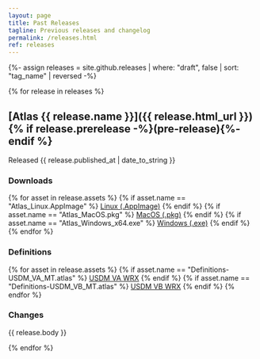 ```yaml
---
layout: page
title: Past Releases
tagline: Previous releases and changelog
permalink: /releases.html
ref: releases
---
```


{%- assign releases = site.github.releases | where: "draft", false | sort: "tag_name" | reversed -%}

{% for release in releases %}

## [Atlas {{ release.name }}]({{ release.html_url }}) {% if release.prerelease -%}(pre-release){%- endif %}
Released <time datetime="{{ release.published_at | date_to_xmlschema }}">{{ release.published_at | date_to_string }}</time>
### Downloads
{% for asset in release.assets %} {% if asset.name == "Atlas_Linux.AppImage" %} <a href="{{ asset.browser_download_url }}" class="btn">Linux (.AppImage)</a> {% endif %} {% if asset.name == "Atlas_MacOS.pkg" %} <a href="{{ asset.browser_download_url }}" class="btn">MacOS (.pkg)</a> {% endif %} {% if asset.name == "Atlas_Windows_x64.exe" %} <a href="{{ asset.browser_download_url }}" class="btn">Windows (.exe)</a> {% endif %} {% endfor %}
### Definitions
{% for asset in release.assets %} {% if asset.name == "Definitions-USDM_VA_MT.atlas" %} <a href="{{ asset.browser_download_url }}" class="btn">USDM VA WRX</a> {% endif %} {% if asset.name == "Definitions-USDM_VB_MT.atlas" %} <a href="{{ asset.browser_download_url }}" class="btn">USDM VB WRX</a> {% endif %} {% endfor %}
### Changes
{{ release.body }}

{% endfor %}


